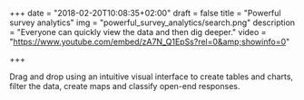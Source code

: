 +++
date = "2018-02-20T10:08:35+02:00"
draft = false
title = "Powerful survey analytics"
img = "powerful_survey_analytics/search.png"
description = "Everyone can quickly view the data and then dig deeper."
video = "https://www.youtube.com/embed/zA7N_Q1EpSs?rel=0&amp;showinfo=0"


+++

Drag and drop using an intuitive visual interface to create tables and charts, filter the data, create maps and classify open-end responses.
